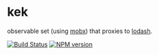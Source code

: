 # kek

observable set (using [mobx](https://github.com/mobxjs/mobx)) that proxies to [lodash](https://github.com/lodash/lodash).

[![Build Status](https://travis-ci.org/tetsuo/kek.svg?branch=master)](http://travis-ci.org/tetsuo/kek)
[![NPM version](https://badge.fury.io/js/kek.svg)](http://badge.fury.io/js/kek)